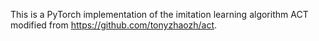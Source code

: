 This is a PyTorch implementation of the imitation learning algorithm ACT modified from https://github.com/tonyzhaozh/act. 
